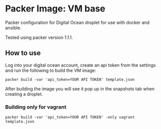 # Packer Image: VM base
Packer configuration for Digital Ocean droplet for use with docker and ansible.

Tested using packer version 1.1.1.

## How to use
Log into your digital ocean account, create an api token from the settings and
run the following to build the VM image:
```
packer build -var 'api_token=YOUR API TOKEN' template.json
```

After building the image you will see it pop up in the snapshots tab when creating a droplet.

### Building only for vagrant
```
packer build -var 'api_token=YOUR API TOKEN' -only vagrant template.json
```
